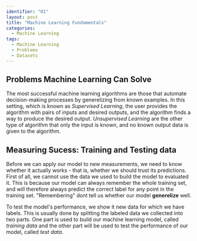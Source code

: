 ```yaml
---
identifier: "01"
layout: post
title: "Machine Learning Fundamentals"
categories:
  - Machine Learning
tags:
  - Machine Learning
  - Problems
  - Datasets
---
```


## Problems Machine Learning Can Solve

The most successful machine learning algorithms are those that automate decision-making processes by generelizing from known examples. In this setting, which is known as *Supervised Learning*, the user provides the algorithm with pairs of inputs and desired outputs, and the algorithm finds a way to produce the desired output. *Unsupervised Learning* are the other type of algorithm that only the input is known, and no known output data is given to the algorithm.

## Measuring Sucess: Training and Testing data

Before we can apply our model to new measurements, we need to know whether it actually works - that is, whether we should trust its predictions. First of all, we cannot use the data we used to build the model to evaluated it. This is because our model can always remember the whole training set, and will therefore always predict the correct label for any point in the training set. "Remembering" dont tell us whether our model **generelize** well. 

To test the model's performance, we show it new data for which we have labels. This is usually done by splitting the labeled data we collected into two parts. One part is used to build our machine learning model, called *training data* and the other part will be used to test the performance of our model, called *test data*.